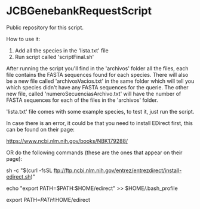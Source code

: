 # JCBGenebankRequestScript
Public repository for this script.

How to use it:
1. Add all the species in the 'lista.txt' file
2. Run script called 'scriptFinal.sh'

After running the script you'll find in the 'archivos' folder all the files, each file contains the FASTA sequences found for each species.
There will also be a new file called 'archivosVacios.txt' in the same folder which will tell you which species didn't have any FASTA sequences for the querie.
The other new file, called 'numeroSecuenciasArchivo.txt' will have the number of FASTA sequences for each of the files in the 'archivos' folder.

'lista.txt' file comes with some example species, to test it, just run the script.


In case there is an error, it could be that you need to install EDirect first, this can be found on their page:

https://www.ncbi.nlm.nih.gov/books/NBK179288/

OR do the following commands (these are the ones that appear on their page):

sh -c "$(curl -fsSL ftp://ftp.ncbi.nlm.nih.gov/entrez/entrezdirect/install-edirect.sh)"

echo "export PATH=\$PATH:\$HOME/edirect" >> $HOME/.bash_profile

export PATH=${PATH}:$HOME/edirect
